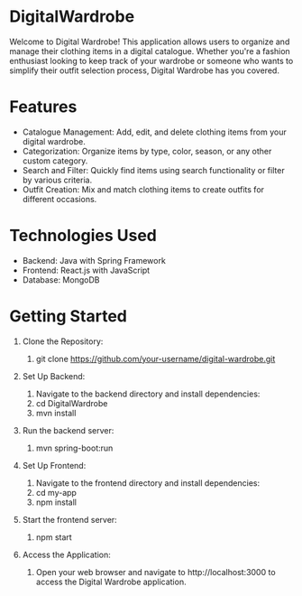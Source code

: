 # DigitalWardrobe
Welcome to Digital Wardrobe! This application allows users to organize and manage their clothing items in a digital catalogue. Whether you're a fashion enthusiast looking to keep track of your wardrobe or someone who wants to simplify their outfit selection process, Digital Wardrobe has you covered.

# Features
- Catalogue Management: Add, edit, and delete clothing items from your digital wardrobe.
- Categorization: Organize items by type, color, season, or any other custom category.
- Search and Filter: Quickly find items using search functionality or filter by various criteria.
- Outfit Creation: Mix and match clothing items to create outfits for different occasions.

# Technologies Used
- Backend: Java with Spring Framework
- Frontend: React.js with JavaScript
- Database: MongoDB 

# Getting Started
1. Clone the Repository:
   1. git clone https://github.com/your-username/digital-wardrobe.git

2. Set Up Backend:
   1. Navigate to the backend directory and install dependencies:
   2. cd DigitalWardrobe
   3. mvn install

3. Run the backend server:
   1. mvn spring-boot:run

4. Set Up Frontend:
   1. Navigate to the frontend directory and install dependencies:
   2. cd my-app
   3. npm install

5. Start the frontend server:
   1. npm start

6. Access the Application:
   1. Open your web browser and navigate to http://localhost:3000 to access the Digital Wardrobe application.
